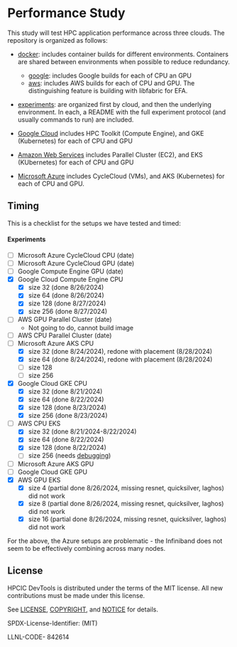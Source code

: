 # Performance Study

This study will test HPC application performance across three clouds. The repository is organized as follows:

- [docker](docker): includes container builds for different environments. Containers are shared between environments when possible to reduce redundancy.
  - [google](docker/google): includes Google builds for each of CPU an GPU
  - [aws](docker/aws): includes AWS builds for each of CPU and GPU. The distinguishing feature is building with libfabric for EFA.

- [experiments](experiments): are organized first by cloud, and then the underlying environment. In each, a README with the full experiment protocol (and usually commands to run) are included.
 - [Google Cloud](experiments/google) includes HPC Toolkit (Compute Engine), and GKE (Kubernetes) for each of CPU and GPU
 - [Amazon Web Services](experiments/aws) includes Parallel Cluster (EC2), and EKS (KUbernetes) for each of CPU and GPU
 - [Microsoft Azure](experiments/azure) includes CycleCloud (VMs), and AKS (Kubernetes) for each of CPU and GPU.

## Timing

This is a checklist for the setups we have tested and timed:

#### Experiments

- [ ] Microsoft Azure CycleCloud CPU (date)
- [ ] Microsoft Azure CycleCloud GPU (date)
- [ ] Google Compute Engine GPU (date)
- [x] Google Cloud Compute Engine CPU
  - [x] size 32 (done 8/26/2024)
  - [x] size 64 (done 8/26/2024)
  - [x] size 128 (done 8/27/2024)
  - [x] size 256 (done 8/27/2024)
- [ ] AWS GPU Parallel Cluster (date)
   - Not going to do, cannot build image
- [ ] AWS CPU Parallel Cluster (date)
- [ ] Microsoft Azure AKS CPU
  - [x] size 32 (done 8/24/2024), redone with placement (8/28/2024)
  - [x] size 64 (done 8/24/2024), redone with placement (8/28/2024)
  - [ ] size 128
  - [ ] size 256
- [x] Google Cloud GKE CPU
  - [x] size 32 (done 8/21/2024)
  - [x] size 64 (done 8/22/2024)
  - [x] size 128 (done 8/23/2024)
  - [x] size 256 (done 8/23/2024)
- [ ] AWS CPU EKS
  - [x] size 32 (done 8/21/2024-8/22/2024)
  - [x] size 64  (done 8/22/2024) 
  - [x] size 128 (done 8/22/2024) 
  - [ ] size 256 (needs [debugging](https://repost.aws/knowledge-center/eks-cni-plugin-troubleshooting))
- [ ] Microsoft Azure AKS GPU
- [ ] Google Cloud GKE GPU
- [x] AWS GPU EKS
  - [x] size 4 (partial done 8/26/2024, missing resnet, quicksilver, laghos) did not work
  - [x] size 8 (partial done 8/26/2024, missing resnet, quicksilver, laghos) did not work
  - [x] size 16 (partial done 8/26/2024, missing resnet, quicksilver, laghos) did not work

For the above, the Azure setups are problematic - the Infiniband does not seem to be effectively combining across many nodes.

## License

HPCIC DevTools is distributed under the terms of the MIT license.
All new contributions must be made under this license.

See [LICENSE](https://github.com/converged-computing/cloud-select/blob/main/LICENSE),
[COPYRIGHT](https://github.com/converged-computing/cloud-select/blob/main/COPYRIGHT), and
[NOTICE](https://github.com/converged-computing/cloud-select/blob/main/NOTICE) for details.

SPDX-License-Identifier: (MIT)

LLNL-CODE- 842614
